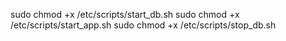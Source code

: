 sudo chmod +x /etc/scripts/start_db.sh
sudo chmod +x /etc/scripts/start_app.sh
sudo chmod +x /etc/scripts/stop_db.sh